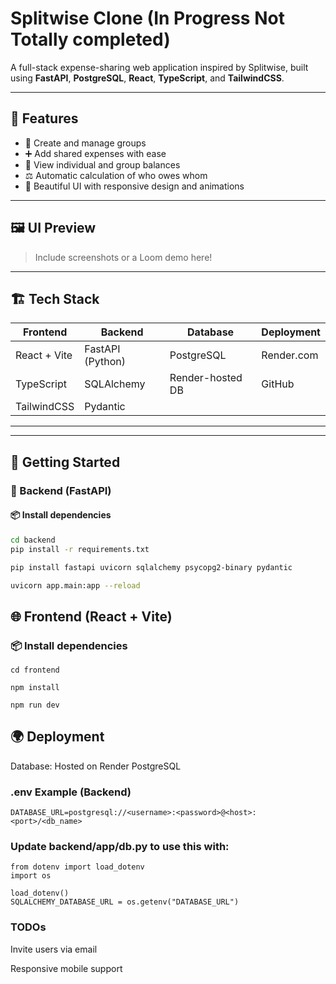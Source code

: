 #  Splitwise Clone (In Progress Not Totally completed)

A full-stack expense-sharing web application inspired by Splitwise, built using **FastAPI**, **PostgreSQL**, **React**, **TypeScript**, and **TailwindCSS**.

---

## 🔧 Features

- 👥 Create and manage groups
- ➕ Add shared expenses with ease
- 🧾 View individual and group balances
- ⚖️ Automatic calculation of who owes whom
- 🎨 Beautiful UI with responsive design and animations

---

## 🖼️ UI Preview

> Include screenshots or a Loom demo here!

---

## 🏗️ Tech Stack

| Frontend          | Backend          | Database     | Deployment |
|------------------|------------------|--------------|------------|
| React + Vite     | FastAPI (Python) | PostgreSQL   | Render.com |
| TypeScript       | SQLAlchemy       | Render-hosted DB | GitHub |
| TailwindCSS      | Pydantic         |              |           |

---

---

## 🚀 Getting Started

### 🐍 Backend (FastAPI)

#### 📦 Install dependencies

```bash
cd backend
pip install -r requirements.txt

pip install fastapi uvicorn sqlalchemy psycopg2-binary pydantic

uvicorn app.main:app --reload

```
## 🌐 Frontend (React + Vite)
### 📦 Install dependencies
```
cd frontend

npm install

npm run dev
```
## 🌍 Deployment
Database: Hosted on Render PostgreSQL

### .env Example (Backend)

    DATABASE_URL=postgresql://<username>:<password>@<host>:<port>/<db_name>
### Update backend/app/db.py to use this with:
    from dotenv import load_dotenv
    import os
    
    load_dotenv()
    SQLALCHEMY_DATABASE_URL = os.getenv("DATABASE_URL")

###  TODOs

 Invite users via email

 Responsive mobile support

